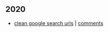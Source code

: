 ## 2020
- [clean google search urls](clean_google_search_urls.md) | [comments](https://github.com/tandav/blog/issues/1)